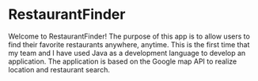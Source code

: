 # RestaurantFinder

Welcome to RestaurantFinder! The purpose of this app is to allow users to find their favorite restaurants anywhere, anytime. 
This is the first time that my team and I have used Java as a development language to develop an application. The application is based on the Google map API to realize location and restaurant search.
